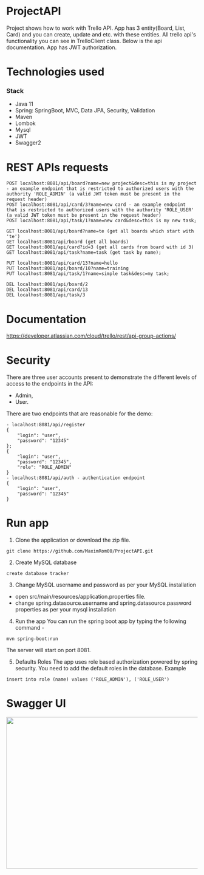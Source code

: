 # ProjectAPI
Project shows how to work with Trello API. App has 3 entity(Board, List, Card) and you can create, update and etc. with these entities. All trello api's functionality you can see in TrelloClient class. Below is the api documentation. App has JWT authorization.
# Technologies used
### Stack
- Java 11
- Spring: SpringBoot, MVC, Data JPA, Security, Validation
- Maven
- Lombok
- Mysql
- JWT
- Swagger2
# REST APIs requests
```
POST localhost:8081/api/board?name=new project&desc=this is my project - an example endpoint that is restricted to authorized users with the authority 'ROLE_ADMIN' (a valid JWT token must be present in the request header)
POST localhost:8081/api/card/3?name=new card - an example endpoint that is restricted to authorized users with the authority 'ROLE_USER' (a valid JWT token must be present in the request header)
POST localhost:8081/api/task/1?name=new card&desc=this is my new task;

GET localhost:8081/api/board?name=te (get all boards which start with 'te')
GET localhost:8081/api/board (get all boards)
GET localhost:8081/api/card?id=3 (get all cards from board with id 3)
GET localhost:8081/api/task?name=task (get task by name);

PUT localhost:8081/api/card/13?name=hello
PUT localhost:8081/api/board/10?name=training
PUT localhost:8081/api/task/1?name=simple task&desc=my task;

DEL localhost:8081/api/board/2
DEL localhost:8081/api/card/13
DEL localhost:8081/api/task/3
```
# Documentation
https://developer.atlassian.com/cloud/trello/rest/api-group-actions/
# Security
There are three user accounts present to demonstrate the different levels of access to the endpoints in the API:
- Admin,
- User.

There are two endpoints that are reasonable for the demo:
```
- localhost:8081/api/register
{
    "login": "user",
    "password": "12345"
};
{
    "login": "user",
    "password": "12345",
    "role": "ROLE_ADMIN"
}
- localhost:8081/api/auth - authentication endpoint
{
    "login": "user",
    "password": "12345"
}
```
# Run app
1. Clone the application or download the zip file.
```
git clone https://github.com/MaximRom00/ProjectAPI.git
```
2. Create MySQL database
```
create database tracker
```
3. Change MySQL username and password as per your MySQL installation
- open src/main/resources/application.properties file.
- change spring.datasource.username and spring.datasource.password properties as per your mysql installation
4. Run the app
You can run the spring boot app by typing the following command -
```
mvn spring-boot:run
```
The server will start on port 8081.

5. Defaults Roles
The app uses role based authorization powered by spring security. You need to add the default roles in the database. Example
```
insert into role (name) values ('ROLE_ADMIN'), ('ROLE_USER')
```
# Swagger UI
<p align="center">
<img  src="https://user-images.githubusercontent.com/95149324/167943443-18ed1e7e-fb47-46e8-ac96-f0f0703bc433.png" width="750" height="400"> 
                                                                                                                   </p> 
                                                                                                                   
                                                                                                                   
